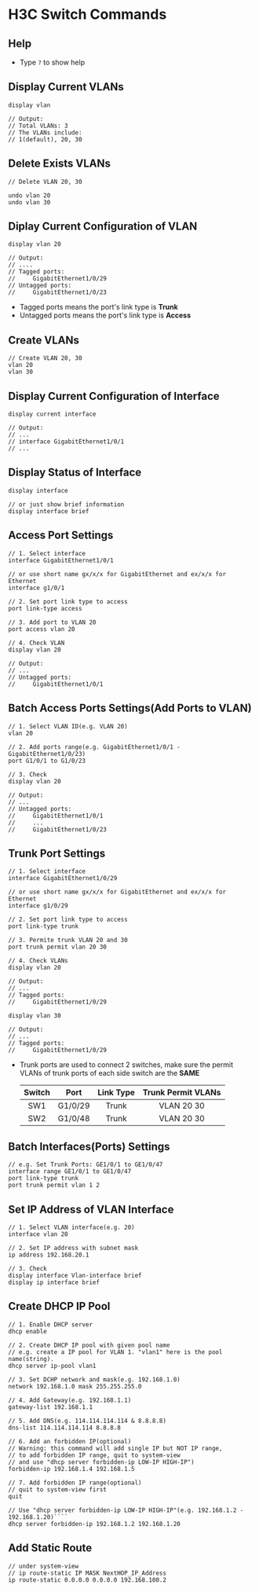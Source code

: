 # H3C Switch Commands

## Help
* Type `?` to show help


## Display Current VLANs

    display vlan
    
    // Output:
    // Total VLANs: 3
    // The VLANs include:
    // 1(default), 20, 30

## Delete Exists VLANs

    // Delete VLAN 20, 30
    
    undo vlan 20
    undo vlan 30

##  Diplay Current Configuration of VLAN

    display vlan 20
    
    // Output:
    // ....
    // Tagged ports:
    //     GigabitEthernet1/0/29
    // Untagged ports:
    //     GigabitEthernet1/0/23

* Tagged ports means the port's link type is **Trunk**
* Untagged ports means the port's link type is **Access**

## Create VLANs

    // Create VLAN 20, 30
    vlan 20
    vlan 30

## Display Current Configuration of  Interface

    display current interface
    
    // Output:
    // ...
    // interface GigabitEthernet1/0/1
    // ...

## Display Status of Interface

    display interface

    // or just show brief information
    display interface brief

##  Access Port Settings

    // 1. Select interface
    interface GigabitEthernet1/0/1

    // or use short name gx/x/x for GigabitEthernet and ex/x/x for Ethernet
    interface g1/0/1

    // 2. Set port link type to access
    port link-type access
    
    // 3. Add port to VLAN 20
    port access vlan 20

    // 4. Check VLAN
    display vlan 20

    // Output:
    // ...
    // Untagged ports:
    //     GigabitEthernet1/0/1

## Batch Access Ports Settings(Add Ports to VLAN)

    // 1. Select VLAN ID(e.g. VLAN 20)
    vlan 20

    // 2. Add ports range(e.g. GigabitEthernet1/0/1 - GigabitEthernet1/0/23)
    port G1/0/1 to G1/0/23

    // 3. Check
    display vlan 20

    // Output:
    // ...
    // Untagged ports:
    //     GigabitEthernet1/0/1
    //     ...
    //     GigabitEthernet1/0/23
    
## Trunk Port Settings

    // 1. Select interface
    interface GigabitEthernet1/0/29

    // or use short name gx/x/x for GigabitEthernet and ex/x/x for Ethernet
    interface g1/0/29

    // 2. Set port link type to access
    port link-type trunk
    
    // 3. Permite trunk VLAN 20 and 30
    port trunk permit vlan 20 30

    // 4. Check VLANs
    display vlan 20

    // Output:
    // ...
    // Tagged ports:
    //     GigabitEthernet1/0/29

    display vlan 30

    // Output:
    // ...
    // Tagged ports:
    //     GigabitEthernet1/0/29

* Trunk ports are used to connect 2 switches, make sure the permit VLANs of trunk ports of each side switch are the **SAME**

   | Switch | Port | Link Type | Trunk Permit VLANs |
   | :--: | :--: | :--: | :--: |
   | SW1 | G1/0/29 | Trunk | VLAN 20 30 |
   | SW2 | G1/0/48 | Trunk | VLAN 20 30 |

## Batch Interfaces(Ports) Settings

    // e.g. Set Trunk Ports: GE1/0/1 to GE1/0/47
    interface range GE1/0/1 to GE1/0/47
    port link-type trunk
    port trunk permit vlan 1 2

## Set IP Address of VLAN Interface

    // 1. Select VLAN interface(e.g. 20)
    interface vlan 20

    // 2. Set IP address with subnet mask
    ip address 192.168.20.1

    // 3. Check
    display interface Vlan-interface brief
    display ip interface brief

## Create DHCP IP Pool

    // 1. Enable DHCP server
    dhcp enable

    // 2. Create DHCP IP pool with given pool name
    // e.g. create a IP pool for VLAN 1. "vlan1" here is the pool name(string).
    dhcp server ip-pool vlan1

    // 3. Set DCHP network and mask(e.g. 192.168.1.0)
    network 192.168.1.0 mask 255.255.255.0

    // 4. Add Gateway(e.g. 192.168.1.1)
    gateway-list 192.168.1.1

    // 5. Add DNS(e.g. 114.114.114.114 & 8.8.8.8)
    dns-list 114.114.114.114 8.8.8.8

    // 6. Add an forbidden IP(optional)
    // Warning: this command will add single IP but NOT IP range,
    // to add forbidden IP range, quit to system-view
    // and use "dhcp server forbidden-ip LOW-IP HIGH-IP")
    forbidden-ip 192.168.1.4 192.168.1.5

    // 7. Add forbidden IP range(optional)
    // quit to system-view first
    quit

    // Use "dhcp server forbidden-ip LOW-IP HIGH-IP"(e.g. 192.168.1.2 - 192.168.1.20)````
    dhcp server forbidden-ip 192.168.1.2 192.168.1.20

## Add Static Route

    // under system-view
    // ip route-static IP MASK NextHOP_IP_Address
    ip route-static 0.0.0.0 0.0.0.0 192.168.100.2
